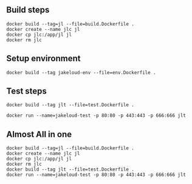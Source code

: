 ## Build steps

```
docker build --tag=jl --file=build.Dockerfile .
docker create --name jlc jl
docker cp jlc:/app/jl jl
docker rm jlc
```

## Setup environment

```
docker build --tag jakeloud-env --file=env.Dockerfile .
```

## Test steps

```
docker build --tag jlt --file=test.Dockerfile .
```

```
docker run --name=jakeloud-test -p 80:80 -p 443:443 -p 666:666 jlt
```


## Almost All in one
```
docker build --tag=jl --file=build.Dockerfile .
docker create --name jlc jl
docker cp jlc:/app/jl jl
docker rm jlc
docker build --tag jlt --file=test.Dockerfile .
docker run --name=jakeloud-test -p 80:80 -p 443:443 -p 666:666 jlt
```
